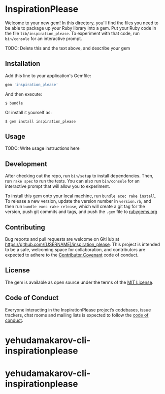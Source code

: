 # InspirationPlease

Welcome to your new gem! In this directory, you'll find the files you need to be able to package up your Ruby library into a gem. Put your Ruby code in the file `lib/inspiration_please`. To experiment with that code, run `bin/console` for an interactive prompt.

TODO: Delete this and the text above, and describe your gem

## Installation

Add this line to your application's Gemfile:

```ruby
gem 'inspiration_please'
```

And then execute:

    $ bundle

Or install it yourself as:

    $ gem install inspiration_please

## Usage

TODO: Write usage instructions here

## Development

After checking out the repo, run `bin/setup` to install dependencies. Then, run `rake spec` to run the tests. You can also run `bin/console` for an interactive prompt that will allow you to experiment.

To install this gem onto your local machine, run `bundle exec rake install`. To release a new version, update the version number in `version.rb`, and then run `bundle exec rake release`, which will create a git tag for the version, push git commits and tags, and push the `.gem` file to [rubygems.org](https://rubygems.org).

## Contributing

Bug reports and pull requests are welcome on GitHub at https://github.com/[USERNAME]/inspiration_please. This project is intended to be a safe, welcoming space for collaboration, and contributors are expected to adhere to the [Contributor Covenant](http://contributor-covenant.org) code of conduct.

## License

The gem is available as open source under the terms of the [MIT License](http://opensource.org/licenses/MIT).

## Code of Conduct

Everyone interacting in the InspirationPlease project’s codebases, issue trackers, chat rooms and mailing lists is expected to follow the [code of conduct](https://github.com/[USERNAME]/inspiration_please/blob/master/CODE_OF_CONDUCT.md).
# yehudamakarov-cli-inspirationplease
# yehudamakarov-cli-inspirationplease
